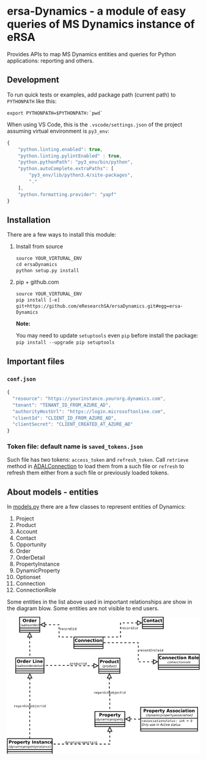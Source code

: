 # ersa-Dynamics - a module of easy queries of MS Dynamics instance of eRSA

Provides APIs to map MS Dynamics entities and queries for Python applications: reporting and others.

## Development
To run quick tests or examples, add package path (current path) to `PYTHONPATH` like this:

```shell
export PYTHONPATH=$PYTHONPATH:`pwd`
```

When using VS Code, this is the `.vscode/settings.json` of the project assuming	 virtual environment is `py3_env`:

```JavaScript
{
    "python.linting.enabled": true,
    "python.linting.pylintEnabled" : true,
    "python.pythonPath": "py3_env/bin/python",
    "python.autoComplete.extraPaths": [
        "py3_env/lib/python3.4/site-packages",
        "."
    ],
    "python.formatting.provider": "yapf"
}
```

## Installation
There are a few ways to install this module:

1. Install from source
    ```
    source YOUR_VIRTURAL_ENV
    cd ersaDynamics
    python setup.py install
    ```
1. pip + github.com
    ```shell
    source YOUR_VIRTURAL_ENV
    pip install [-e] git+https://github.com/eResearchSA/ersaDynamics.git#egg=ersa-Dynamics
    ```

    **Note:**

    You may need to update `setuptools` even `pip` before install the package:
    `pip install --upgrade pip setuptools`

## Important files
### `conf.json`

```javascript
{
  "resource": "https://yourinstance.yourorg.dynamics.com",
  "tenant": "TENANT_ID_FROM_AZURE_AD",
  "authorityHostUrl": "https://login.microsoftonline.com",
  "clientId": "CLIENT_ID_FROM_AZURE_AD",
  "clientSecret": "CLIENT_CREATED_AT_AZURE_AD"
}
```

### Token file: default name is `saved_tokens.json`

Such file has two tokens: `access_token` and `refresh_token`. Call `retrieve` method in [ADALConnection](edynam/connection.py)
to load them from a such file or `refresh` to refresh them either from a such file or previously loaded
tokens.

## About models - entities

In [models.py](edynam/models.py) there are a few classes to represent entities of Dynamics:

1. Project
1. Product
1. Account
1. Contact
1. Opportunity
1. Order
1. OrderDetail
1. PropertyInstance
1. DynamicProperty
1. Optionset
1. Connection
1. ConnectionRole

Some entities in the list above used in important relationships are show in the diagram blow. Some entities are not visible to end users.

![order and related entities](./order.svg)
